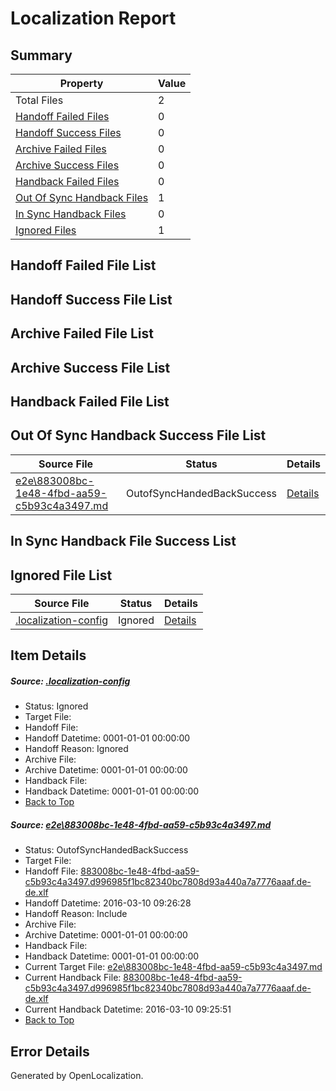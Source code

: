 # <a name='report-top'></a> Localization Report

## Summary
 Property | Value 
 -------- | ----- 
 Total Files | 2
[ Handoff Failed Files ](#handoff-failed-list)| 0
[ Handoff Success Files ](#handoff-success-list)| 0
[ Archive Failed Files ](#archive-failed-list)| 0
[ Archive Success Files ](#archive-success-list)| 0
[ Handback Failed Files ](#handback-failed-list)| 0
[ Out Of Sync Handback Files ](#outofsync-handback-success-list)| 1
[ In Sync Handback Files ](#insync-handback-success-list)| 0
[ Ignored Files ](#ignored-list)| 1

## <a name='handoff-failed-list'></a> Handoff Failed File List

## <a name='handoff-success-list'></a> Handoff Success File List

## <a name='archive-failed-list'></a> Archive Failed File List

## <a name='archive-success-list'></a> Archive Success File List

## <a name='handback-failed-list'></a> Handback Failed File List

## <a name='outofsync-handback-success-list'></a> Out Of Sync Handback Success File List
 Source File | Status | Details 
 ----------- | ------ | ------- 
 [e2e\883008bc-1e48-4fbd-aa59-c5b93c4a3497.md](https://github.com/OpenLocalizationTest/oltest/blob/ac7799d8f091784b46c2616df751b8ac5a9651a5/e2e/883008bc-1e48-4fbd-aa59-c5b93c4a3497.md) | OutofSyncHandedBackSuccess | [Details](#49656f70b87c0e2c78667418311c13604df123e91)

## <a name='insync-handback-success-list'></a> In Sync Handback File Success List

## <a name='ignored-list'></a> Ignored File List
 Source File | Status | Details 
 ----------- | ------ | ------- 
 [.localization-config](https://github.com/OpenLocalizationTest/oltest/blob/ac7799d8f091784b46c2616df751b8ac5a9651a5/.localization-config) | Ignored | [Details](#66aca4b1c2f43b14ec41e0e427345df94af1d5e10)

## Item Details
##### <a name='66aca4b1c2f43b14ec41e0e427345df94af1d5e10'></a> Source: [.localization-config](https://github.com/OpenLocalizationTest/oltest/blob/ac7799d8f091784b46c2616df751b8ac5a9651a5/.localization-config)
* Status: Ignored
* Target File: 
* Handoff File: 
* Handoff Datetime: 0001-01-01 00:00:00
* Handoff Reason: Ignored
* Archive File: 
* Archive Datetime: 0001-01-01 00:00:00
* Handback File: 
* Handback Datetime: 0001-01-01 00:00:00
* [Back to Top](#report-top)

##### <a name='49656f70b87c0e2c78667418311c13604df123e91'></a> Source: [e2e\883008bc-1e48-4fbd-aa59-c5b93c4a3497.md](https://github.com/OpenLocalizationTest/oltest/blob/ac7799d8f091784b46c2616df751b8ac5a9651a5/e2e/883008bc-1e48-4fbd-aa59-c5b93c4a3497.md)
* Status: OutofSyncHandedBackSuccess
* Target File: 
* Handoff File: [883008bc-1e48-4fbd-aa59-c5b93c4a3497.d996985f1bc82340bc7808d93a440a7a7776aaaf.de-de.xlf](https://github.com/OpenLocalizationTestOrg/olhandoff/blob/e9719e2fed5ddf5d25723dfa2f8913d556c75109/ol-handoff/OpenLocalizationTestOrg/oltest.de-de/xinjiang/ht/883008bc-1e48-4fbd-aa59-c5b93c4a3497.d996985f1bc82340bc7808d93a440a7a7776aaaf.de-de.xlf)
* Handoff Datetime: 2016-03-10 09:26:28
* Handoff Reason: Include
* Archive File: 
* Archive Datetime: 0001-01-01 00:00:00
* Handback File: 
* Handback Datetime: 0001-01-01 00:00:00
* Current Target File: [e2e\883008bc-1e48-4fbd-aa59-c5b93c4a3497.md](https://github.com/OpenLocalizationTestOrg/oltest.de-de/blob/98a6bb084466de1e3c78866a5bc20315741a3a5d/e2e/883008bc-1e48-4fbd-aa59-c5b93c4a3497.md)
* Current Handback File: [883008bc-1e48-4fbd-aa59-c5b93c4a3497.d996985f1bc82340bc7808d93a440a7a7776aaaf.de-de.xlf](https://github.com/OpenLocalizationTestOrg/olhandback/blob/73a0437e32d2825a3ccec0df9d37b3b5fa41aae7/ol-handback/OpenLocalizationTestOrg/oltest.de-de/xinjiang/ht/883008bc-1e48-4fbd-aa59-c5b93c4a3497.d996985f1bc82340bc7808d93a440a7a7776aaaf.de-de.xlf)
* Current Handback Datetime: 2016-03-10 09:25:51
* [Back to Top](#report-top)


## Error Details

Generated by OpenLocalization.
